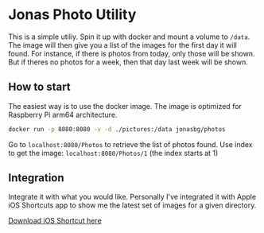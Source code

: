 # Jonas Photo Utility
This is a simple utiliy. Spin it up with docker and mount a volume to `/data`. The image will then give you a list of the images for the first day it will found. For instance, if there is photos from today, only those will be shown. But if theres no photos for a week, then that day last week will be shown.

## How to start
The easiest way is to use the docker image. The image is optimized for Raspberry Pi arm64 architecture.
```bash
docker run -p 8080:8080 -v -d ./pictures:/data jonasbg/photos
```

Go to `localhost:8080/Photos` to retrieve the list of photos found.
Use index to get the image: `localhost:8080/Photos/1` (the index starts at 1)

## Integration
Integrate it with what you would like. Personally I've integrated it with Apple iOS Shortcuts app to show me the latest set of images for a given directory.

[Download iOS Shortcut here](https://www.icloud.com/shortcuts/2fbc1089421e4fd696e3518d84593967)
